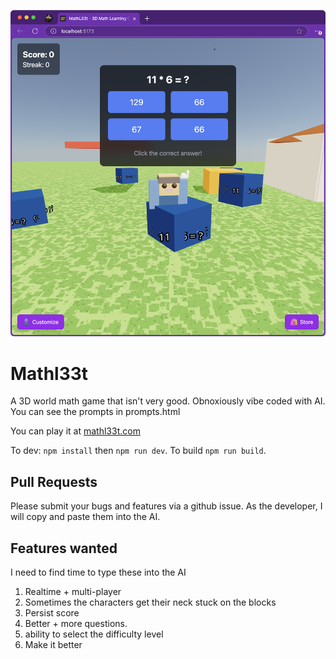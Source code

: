 ![](./example.png)

# Mathl33t

A 3D world math game that isn't very good. Obnoxiously vibe coded with AI. You can see the prompts in prompts.html

You can play it at [mathl33t.com](https://mathl33t.com)

To dev: `npm install` then `npm run dev`. To build `npm run build`.

## Pull Requests

Please submit your bugs and features via a github issue. As the developer, I will copy and paste them into the AI.

## Features wanted

I need to find time to type these into the AI

1. Realtime + multi-player
1. Sometimes the characters get their neck stuck on the blocks
1. Persist score
1. Better + more questions.
1. ability to select the difficulty level
1. Make it better
